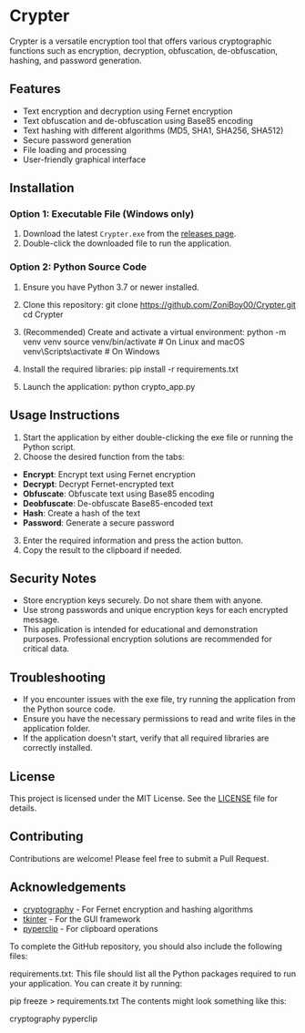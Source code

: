 # Crypter

Crypter is a versatile encryption tool that offers various cryptographic functions such as encryption, decryption, obfuscation, de-obfuscation, hashing, and password generation.

## Features

- Text encryption and decryption using Fernet encryption
- Text obfuscation and de-obfuscation using Base85 encoding
- Text hashing with different algorithms (MD5, SHA1, SHA256, SHA512)
- Secure password generation
- File loading and processing
- User-friendly graphical interface

## Installation

### Option 1: Executable File (Windows only)

1. Download the latest `Crypter.exe` from the [releases page](https://github.com/ZoniBoy00/Crypter/releases).
2. Double-click the downloaded file to run the application.

### Option 2: Python Source Code

1. Ensure you have Python 3.7 or newer installed.
2. Clone this repository:
git clone https://github.com/ZoniBoy00/Crypter.git cd Crypter

3. (Recommended) Create and activate a virtual environment:
python -m venv venv source venv/bin/activate # On Linux and macOS venv\Scripts\activate # On Windows

4. Install the required libraries:
pip install -r requirements.txt

5. Launch the application:
python crypto_app.py


## Usage Instructions

1. Start the application by either double-clicking the exe file or running the Python script.
2. Choose the desired function from the tabs:
- **Encrypt**: Encrypt text using Fernet encryption
- **Decrypt**: Decrypt Fernet-encrypted text
- **Obfuscate**: Obfuscate text using Base85 encoding
- **Deobfuscate**: De-obfuscate Base85-encoded text
- **Hash**: Create a hash of the text
- **Password**: Generate a secure password
3. Enter the required information and press the action button.
4. Copy the result to the clipboard if needed.

## Security Notes

- Store encryption keys securely. Do not share them with anyone.
- Use strong passwords and unique encryption keys for each encrypted message.
- This application is intended for educational and demonstration purposes. Professional encryption solutions are recommended for critical data.

## Troubleshooting

- If you encounter issues with the exe file, try running the application from the Python source code.
- Ensure you have the necessary permissions to read and write files in the application folder.
- If the application doesn't start, verify that all required libraries are correctly installed.

## License

This project is licensed under the MIT License. See the [LICENSE](https://github.com/ZoniBoy00/Crypter/blob/main/LICENSE) file for details.

## Contributing

Contributions are welcome! Please feel free to submit a Pull Request.

## Acknowledgements

- [cryptography](https://github.com/pyca/cryptography) - For Fernet encryption and hashing algorithms
- [tkinter](https://docs.python.org/3/library/tkinter.html) - For the GUI framework
- [pyperclip](https://github.com/asweigart/pyperclip) - For clipboard operations

To complete the GitHub repository, you should also include the following files:

requirements.txt: This file should list all the Python packages required to run your application. You can create it by running:

pip freeze > requirements.txt
The contents might look something like this:

cryptography
pyperclip
